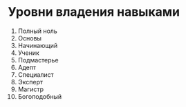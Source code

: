 # Уровни владения навыками
1. Полный ноль
2. Основы
3. Начинающий
4. Ученик
5. Подмастерье
6. Адепт
7. Специалист
8. Эксперт
9. Магистр
10. Богоподобный